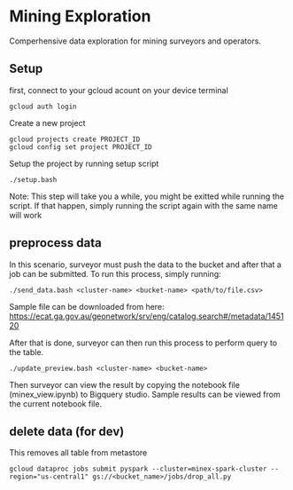 # Mining Exploration
Comperhensive data exploration for mining surveyors and operators.

## Setup

first, connect to your gcloud acount on your device terminal
```shell
gcloud auth login
```

Create a new project
```shell
gcloud projects create PROJECT_ID
gcloud config set project PROJECT_ID
```

Setup the project by running setup script
```shell
./setup.bash
```

Note: This step will take you a while, you might be exitted while running the script. If that happen, simply running the script again with the same name will work

## preprocess data

In this scenario, surveyor must push the data to the bucket and after that a job can be submitted. To run this process, simply running:
```shell
./send_data.bash <cluster-name> <bucket-name> <path/to/file.csv>
```
Sample file can be downloaded from here: https://ecat.ga.gov.au/geonetwork/srv/eng/catalog.search#/metadata/145120

After that is done, surveyor can then run this process to perform query to the table.
```shell
./update_preview.bash <cluster-name> <bucket-name>
```

Then surveyor can view the result by copying the notebook file (minex_view.ipynb) to Bigquery studio. Sample results can be viewed from the current notebook file.

## delete data (for dev)

This removes all table from metastore
```shell
gcloud dataproc jobs submit pyspark --cluster=minex-spark-cluster --region="us-central1" gs://<bucket_name>/jobs/drop_all.py
```